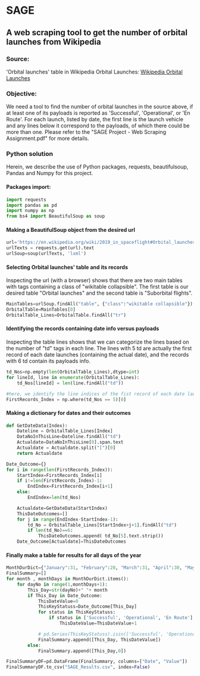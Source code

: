 # SAGE
## A web scraping tool to get the number of orbital launches from Wikipedia
### Source:
'Orbital launches' table in Wikipedia Orbital Launches:
[Wikipedia Orbital Launches](https://en.wikipedia.org/wiki/2019_in_spaceflight#Orbital_launches)

### Objective:
We need a tool to find the number of orbital launches in the source above, if at least one of its
payloads is reported as 'Successful', 'Operational', or 'En Route'. For each launch, listed by date,
the first line is the launch vehicle and any lines below it correspond to the payloads, of which
there could be more than one.
Please refer to the "SAGE Project - Web Scraping Assignment.pdf" for more details.


### Python solution
Herein, we describe the use of Python packages, requests, beautifulsoup, Pandas and Numpy for this project.

#### Packages import:

```python
import requests
import pandas as pd
import numpy as np
from bs4 import BeautifulSoup as soup

```

#### Making a BeautifulSoup object from the desired url

```python
url='https://en.wikipedia.org/wiki/2019_in_spaceflight#Orbital_launches'
urlTexts = requests.get(url).text
urlSoup=soup(urlTexts, 'lxml')
```

#### Selecting Orbital launches' table and its records
Inspecting the url (with a browser) shows that there are two main tables with tags containing a class of "wikitable collapsible".
The first table is our desired table "Orbital launches" and the second table is "Suborbital flights".

```python
MainTables=urlSoup.findAll("table", {"class":"wikitable collapsible"})
OrbitalTable=MainTables[0]
OrbitalTable_Lines=OrbitalTable.findAll("tr")
```

#### Identifying the records containing date info versus payloads
Inspecting the table lines shows that we can categorize the lines based on the number of "td" tags in each line. The lines with 5 td
are actually the first record of each date launches (containing the actual date), and the records with 6 td contain its payloads info.

```python
td_Nos=np.empty(len(OrbitalTable_Lines),dtype=int)
for lineId, line in enumerate(OrbitalTable_Lines):
    td_Nos[lineId] = len(line.findAll("td"))

#here, we identify the line indices of the fist record of each date launches
FirstRecords_Index = np.where(td_Nos == 5)[0]

```


#### Making a dictionary for dates and their outcomes

```python
def GetDateData(Index):
    Dateline = OrbitalTable_Lines[Index]
    DataNoInThisLine=Dateline.findAll("td")
    Actualdate=DataNoInThisLine[0].span.text
    Actualdate = Actualdate.split("[")[0]
    return Actualdate

Date_Outcome={}
for i in range(len(FirstRecords_Index)):
    StartIndex=FirstRecords_Index[i]
    if i!=len(FirstRecords_Index)-1:
        EndIndex=FirstRecords_Index[i+1]
    else:
        EndIndex=len(td_Nos)

    Actualdate=GetDateData(StartIndex)
    ThisDateOutcomes=[]
    for j in range(EndIndex-StartIndex-1):
        td_No = OrbitalTable_Lines[StartIndex+j+1].findAll("td")
        if len(td_No)==6:
            ThisDateOutcomes.append( td_No[5].text.strip())
    Date_Outcome[Actualdate]=ThisDateOutcomes
```


#### Finally make a table for results for all days of the year

```python
MonthDurDict={"January":31, "February":28, "March":31, "April":30, "May":31, "June":30, "July":31, "August":31, "September":30, "October":31, "November":30, "December":31 }
FinalSummary=[]
for month , monthDays in MonthDurDict.items():
    for dayNo in range(1,monthDays+1):
        This_Day=str(dayNo)+" "+ month
        if This_Day in Date_Outcome:
            ThisDateValue=0
            ThisKeyStatuss=Date_Outcome[This_Day]
            for status in ThisKeyStatuss:
                if status in ['Successful', 'Operational', 'En Route']:
                    ThisDateValue=ThisDateValue+1

            # pd.Series(ThisKeyStatuss).isin(['Successful', 'Operational', 'En Route']).any()
            FinalSummary.append([This_Day, ThisDateValue])
        else:
            FinalSummary.append([This_Day,0])

FinalSummaryDF=pd.DataFrame(FinalSummary, columns=["Date", "Value"])
FinalSummaryDF.to_csv("SAGE_Results.csv", index=False)
```




